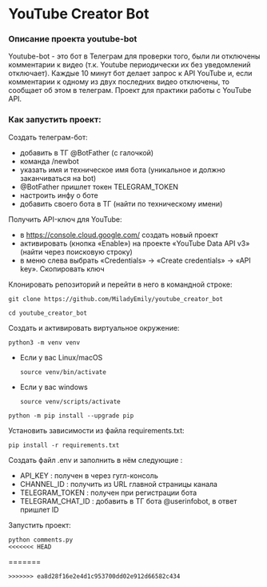 # YouTube Creator Bot

### Описание проекта youtube-bot
Youtube-bot - это бот в Телеграм для проверки того, были ли отключены комментарии к видео (т.к. Youtube периодически их без уведомлений отключает). Каждые 10 минут бот делает запрос к API YouTube и, если комментарии к одному из двух последних видео отключены, то сообщает об этом в телеграм.
Проект для практики работы с YouTube API.

### Как запустить проект:

Создать телеграм-бот:

* добавить в ТГ @BotFather (с галочкой)
* команда /newbot
* указать имя и техническое имя бота (уникальное и должно заканчиваться на bot)
* @BotFather пришлет токен TELEGRAM_TOKEN
* настроить инфу о боте
* добавить своего бота в ТГ (найти по техническому имени)

Получить API-ключ для YouTube:

* в https://console.cloud.google.com/ создать новый проект
* активировать (кнопка «Enable») на проекте «YouTube Data API v3» (найти через поисковую строку)
* в меню слева выбрать «Credentials» -> «Create credentials» -> «API key». Скопировать ключ

Клонировать репозиторий и перейти в него в командной строке:

```
git clone https://github.com/MiladyEmily/youtube_creator_bot
```

```
cd youtube_creator_bot
```

Cоздать и активировать виртуальное окружение:

```
python3 -m venv venv
```

* Если у вас Linux/macOS

    ```
    source venv/bin/activate
    ```

* Если у вас windows

    ```
    source venv/scripts/activate
    ```

```
python -m pip install --upgrade pip
```

Установить зависимости из файла requirements.txt:

```
pip install -r requirements.txt
```

Создать файл .env и заполнить в нём следующие :

* API_KEY    :    получен в через гугл-консоль
* CHANNEL_ID     :     получить из URL главной страницы канала
* TELEGRAM_TOKEN     :    получен при регистрации бота
* TELEGRAM_CHAT_ID   :    добавить в ТГ бота @userinfobot, в ответ пришлет ID

Запустить проект:

```
python comments.py
<<<<<<< HEAD
```
=======
```
>>>>>>> ea8d28f16e2e4d1c953700dd02e912d66582c434

